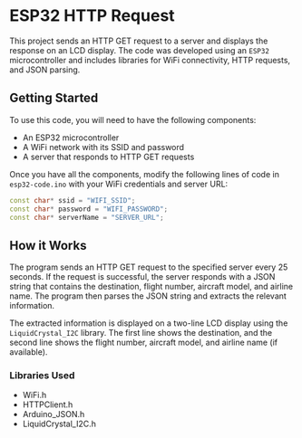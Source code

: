 # ESP32 HTTP Request
This project sends an HTTP GET request to a server and displays the response on an LCD display.
The code was developed using an `ESP32` microcontroller
and includes libraries for WiFi connectivity, HTTP requests, and JSON parsing.

## Getting Started
To use this code, you will need to have the following components:

- An ESP32 microcontroller
- A WiFi network with its SSID and password
- A server that responds to HTTP GET requests

Once you have all the components,
modify the following lines of code in `esp32-code.ino` with your WiFi credentials and server URL:
```ino
const char* ssid = "WIFI_SSID";
const char* password = "WIFI_PASSWORD";
const char* serverName = "SERVER_URL";
```
## How it Works
The program sends an HTTP GET request to the specified server every 25 seconds.
If the request is successful, the server responds with a JSON string that contains the destination,
flight number, aircraft model, and airline name.
The program then parses the JSON string and extracts the relevant information.

The extracted information is displayed on a two-line LCD display using the `LiquidCrystal_I2C` library.
The first line shows the destination, and the second line shows the flight number, aircraft model, and airline name (if available).

### Libraries Used
- WiFi.h
- HTTPClient.h
- Arduino_JSON.h
- LiquidCrystal_I2C.h